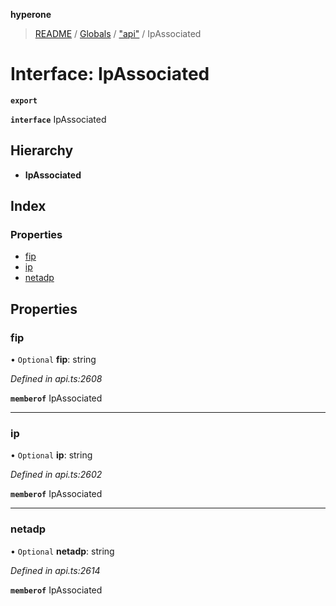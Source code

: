 **hyperone**

> [README](../README.md) / [Globals](../globals.md) / ["api"](../modules/_api_.md) / IpAssociated

# Interface: IpAssociated

**`export`** 

**`interface`** IpAssociated

## Hierarchy

* **IpAssociated**

## Index

### Properties

* [fip](_api_.ipassociated.md#fip)
* [ip](_api_.ipassociated.md#ip)
* [netadp](_api_.ipassociated.md#netadp)

## Properties

### fip

• `Optional` **fip**: string

*Defined in api.ts:2608*

**`memberof`** IpAssociated

___

### ip

• `Optional` **ip**: string

*Defined in api.ts:2602*

**`memberof`** IpAssociated

___

### netadp

• `Optional` **netadp**: string

*Defined in api.ts:2614*

**`memberof`** IpAssociated
